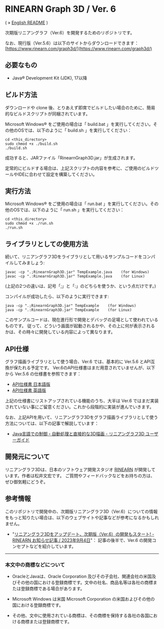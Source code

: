 # RINEARN Graph 3D / Ver. 6

( &raquo; [English README](./README.md) )

次期版リニアングラフ（Ver.6）を開発するためのリポジトリです。

なお、現行版（Ver.5.6）は以下のサイトからダウンロードできます：
<br />
[https://www.rinearn.com/graph3d/](https://www.rinearn.com/graph3d/)


## 必要なもの

* Java&reg; Development Kit (JDK), 17以降

## ビルド方法

ダウンロードや clone 後、とりあえず即席でビルドしたい場合のために、簡易的なビルドスクリプトが同梱されています。

Microsoft Windows&reg; をご使用の場合は「 build.bat 」を実行してください。その他のOSでは、以下のように「 build.sh 」を実行してください：

    cd <this_directory>
    sudo chmod +x ./build.sh
    ./build.sh

成功すると、JARファイル「RinearnGraph3D.jar」が生成されます。

定常的にビルドする場合は、上記スクリプトの内容を参考に、ご使用のビルドツールやIDEに合わせて設定を構築してください。


## 実行方法

Microsoft Windows&reg; をご使用の場合は「 run.bat 」を実行してください。その他のOSでは、以下のように「 run.sh 」を実行してください：

    cd <this_directory>
    sudo chmod +x ./run.sh
    ./run.sh


## ライブラリとしての使用方法

続いて、リニアングラフ3Dをライブラリとして用いるサンプルコードをコンパイルしてみましょう:

    javac -cp ".;RinearnGraph3D.jar" TempExample.java    (for Windows)
    javac -cp ".:RinearnGraph3D.jar" TempExample.java    (for Linux)

(上記の2つの違いは、記号「;」と「:」のどちらを使うか、という点だけです。)

コンパイルが成功したら、以下のように実行できます:

    java -cp ".;RinearnGraph3D.jar" TempExample    (for Windows)
    java -cp ".:RinearnGraph3D.jar" TempExample    (for Linux)

このサンプルコードは、現在進行形で開発とデバッグの足場として使われているものです。
従って、どういう画面が起動されるかや、その上に何が表示されるかは、その時々に開発している内容によって異なります。


## API仕様

グラフ描画ライブラリとして使う場合、Ver.6 では、基本的に Ver.5.6 とAPI互換が保たれる予定です。
Ver.6のAPI仕様書はまだ用意されていませんが、以下から Ver.5.6 の仕様書を参照できます：

* [API仕様書 日本語版](https://www.rinearn.com/ja-jp/graph3d/api/)
* [API仕様書 英語版](https://www.rinearn.com/en-us/graph3d/api/)

上記の仕様書にリストアップされている機能のうち、大半は Ver.6 ではまだ実装されていない事にご留意ください。これから段階的に実装が進んでいきます。

なお、上記APIを用いて、リニアングラフ3Dをグラフ描画ライブラリとして使う方法については、以下の記事で解説しています：

* [Java言語での制御・自動処理と直接的な3D描画 - リニアングラフ3D ユーザーガイド](https://www.rinearn.com/ja-jp/graph3d/guide/api)


## 開発元について

リニアングラフ3Dは、日本のソフトウェア開発スタジオ [RINEARN](https://www.rinearn.com/) が開発しています。作者は松井文宏です。
ご質問やフィードバックなどをお持ちの方は、ぜひ御気軽にどうぞ。

## 参考情報

このリポジトリで開発中の、次期版リニアングラフ3D（Ver.6）についての情報をもっと知りたい場合は、以下のウェブサイトや記事などが参考になるかもしれません。

* "[リニアングラフ3Dをアップデート、次期版（Ver.6）の開発もスタート! - RINEARN お知らせ記事 / 2023年9月4日](https://www.rinearn.com/ja-jp/info/news/2023/0904-software-update)"： 記事の後半で、Ver.6 の開発コンセプトなどを紹介しています。


---

### 本文中の商標などについて

- OracleとJavaは、Oracle Corporation 及びその子会社、関連会社の米国及びその他の国における登録商標です。文中の社名、商品名等は各社の商標または登録商標である場合があります。

- Microsoft Windows は米国 Microsoft Corporation の米国およびその他の国における登録商標です。

- その他、文中に使用されている商標は、その商標を保持する各社の各国における商標または登録商標です。

